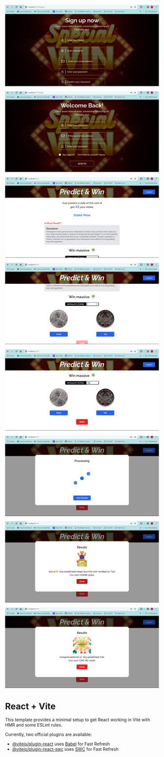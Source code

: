 
![Signup page](https://github.com/Tulasijoshua/coin_prediction_app/raw/main/src/assets/readMe_imgs/signup.png)

![Login page](https://github.com/Tulasijoshua/coin_prediction_app/raw/main/src/assets/readMe_imgs/login.png)

![Prediction page](https://github.com/Tulasijoshua/coin_prediction_app/raw/main/src/assets/readMe_imgs/prediction_page.png)

![Empty Prediction fields](https://github.com/Tulasijoshua/coin_prediction_app/raw/main/src/assets/readMe_imgs/empty_prediction_fields.png)

![Field Prediction field](https://github.com/Tulasijoshua/coin_prediction_app/raw/main/src/assets/readMe_imgs/filled_prediction_fields.png)

![Processing page](https://github.com/Tulasijoshua/coin_prediction_app/raw/main/src/assets/readMe_imgs/processing_page.png)

![Loss page](https://github.com/Tulasijoshua/coin_prediction_app/raw/main/src/assets/readMe_imgs/loss_page.png)

![Win page](https://github.com/Tulasijoshua/coin_prediction_app/raw/main/src/assets/readMe_imgs/win_page.png)

# React + Vite

This template provides a minimal setup to get React working in Vite with HMR and some ESLint rules.

Currently, two official plugins are available:

- [@vitejs/plugin-react](https://github.com/vitejs/vite-plugin-react/blob/main/packages/plugin-react/README.md) uses [Babel](https://babeljs.io/) for Fast Refresh
- [@vitejs/plugin-react-swc](https://github.com/vitejs/vite-plugin-react-swc) uses [SWC](https://swc.rs/) for Fast Refresh
